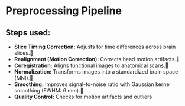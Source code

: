 # Preprocessing Pipeline
## Steps used:
- **Slice Timing Correction:** Adjusts for time differences across brain slices.
- **Realignment (Motion Correction):** Corrects head motion artifacts.
- **Coregistration:** Aligns functional images to anatomical scans.
- **Normalization:** Transforms images into a standardized brain space (MNI).
- **Smoothing:** Improves signal-to-noise ratio with Gaussian kernel smoothing (FWHM: 6 mm).
- **Quality Control:** Checks for motion artifacts and outliers
